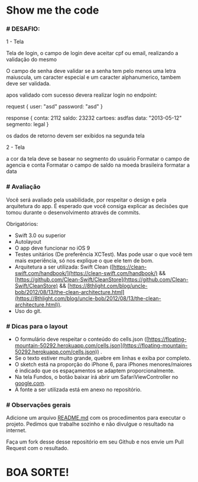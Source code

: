 # Show me the code

### # DESAFIO:

1 - Tela 

Tela de login, o campo de login deve aceitar cpf ou email, realizando a validação do mesmo 

O campo de senha deve validar se a senha tem pelo menos uma letra maiuscula, um caracter especial e um caracter alphanumerico, tambem deve ser validada.

apos validado com sucesso devera realizar login no endpoint:

request
{
user: "asd"
password: "asd"
}

response
{
conta: 2112
saldo: 23232
cartoes: asdfas
data: "2013-05-12"
segmento: legal 
}

os dados de retorno devem ser exibidos na segunda tela

2 - Tela 

a cor da tela deve se basear no segmento do usuário
Formatar o campo de agencia e conta 
Formatar o campo de saldo na moeda brasileira 
formatar a data 

### # Avaliação

Você será avaliado pela usabilidade, por respeitar o design e pela arquitetura do app. É esperado que você consiga explicar as decisões que tomou durante o desenvolvimento através de commits.

Obrigatórios:

* Swift 3.0 ou superior
* Autolayout
* O app deve funcionar no iOS 9
* Testes unitários (De preferência XCTest). Mas pode usar o que você tem mais experiência, só nos explique o que ele tem de bom.
* Arquitetura a ser utilizada: Swift Clean ([https://clean-swift.com/handbook/](https://clean-swift.com/handbook/) && [https://github.com/Clean-Swift/CleanStore](https://github.com/Clean-Swift/CleanStore) && [https://8thlight.com/blog/uncle-bob/2012/08/13/the-clean-architecture.html](https://8thlight.com/blog/uncle-bob/2012/08/13/the-clean-architecture.html)).
* Uso do git.

### # Dicas para o layout

* O formulário deve respeitar o conteúdo do cells.json ([https://floating-mountain-50292.herokuapp.com/cells.json](https://floating-mountain-50292.herokuapp.com/cells.json)) .
* Se o texto estiver muito grande, quebre em linhas e exiba por completo.
* O sketch está na proporção do iPhone 6, para iPhones menores/maiores é indicado que os espaçamentos se adaptem proporcionalmente.
* Na tela Fundos, o botão baixar irá abrir um SafariViewController no [google.com](http://google.com).
* A fonte a ser utilizada está em anexo no repositório.

### # Observações gerais

Adicione um arquivo [README.md](http://README.md) com os procedimentos para executar o projeto.
Pedimos que trabalhe sozinho e não divulgue o resultado na internet.

Faça um fork desse desse repositório em seu Github e nos envie um Pull Request com o resultado.

# BOA SORTE!
